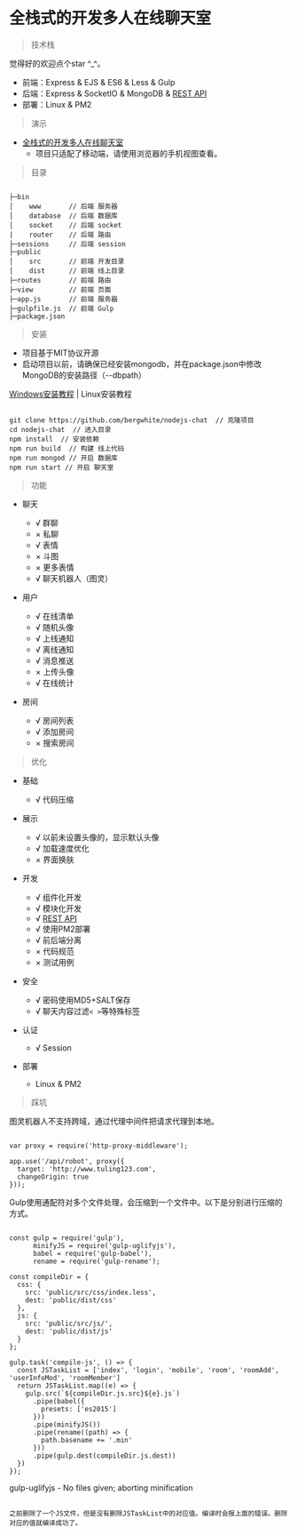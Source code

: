 # 全栈式的开发多人在线聊天室

> 技术栈

觉得好的欢迎点个star ^_^。

* 前端：Express & EJS & ES6 & Less & Gulp
* 后端：Express & SocketIO & MongoDB & [REST API](API.md)
* 部署：Linux & PM2

> 演示

* [全栈式的开发多人在线聊天室](http://47.93.252.247:8086/)
	* 项目只适配了移动端，请使用浏览器的手机视图查看。

> 目录

```

├─bin
│    www       // 后端 服务器
│    database  // 后端 数据库
│    socket    // 后端 socket
|    router    // 后端 路由
├─sessions     // 后端 session
├─public
│    src       // 前端 开发目录
│    dist      // 前端 线上目录
├─routes       // 前端 路由
├─view         // 前端 页面
├─app.js       // 前端 服务器
├─gulpfile.js  // 前端 Gulp
├─package.json

```

> 安装

* 项目基于MIT协议开源
* 启动项目以前，请确保已经安装mongodb，并在package.json中修改MongoDB的安装路径（--dbpath）

[Windows安装教程](https://jockchou.gitbooks.io/getting-started-with-mongodb/content/book/install.html) | Linux安装教程

```

git clone https://github.com/bergwhite/nodejs-chat  // 克隆项目
cd nodejs-chat  // 进入目录
npm install  // 安装依赖
npm run build  // 构建 线上代码
npm run mongod // 开启 数据库
npm run start // 开启 聊天室

```

> 功能

* 聊天
  - √ 群聊
  - × 私聊
  - √ 表情
  - × 斗图
  - × 更多表情
  - √ 聊天机器人（图灵）

* 用户
  - √ 在线清单
  - √ 随机头像
  - √ 上线通知
  - √ 离线通知
  - √ 消息推送
  - × 上传头像
  - √ 在线统计

* 房间
  - √ 房间列表
  - √ 添加房间
  - × 搜索房间

> 优化

* 基础
  - √ 代码压缩

* 展示
  - √ 以前未设置头像的，显示默认头像
  - √ 加载速度优化
  - × 界面换肤

* 开发
  - √ 组件化开发
  - √ 模块化开发
  - √ [REST API](API.md)
  - √ 使用PM2部署
  - √ 前后端分离
  - × 代码规范
  - × 测试用例

* 安全
  - √ 密码使用MD5+SALT保存
  - √ 聊天内容过滤`< >`等特殊标签

* 认证
  - √ Session

* 部署

  - Linux & PM2

> 踩坑

图灵机器人不支持跨域，通过代理中间件把请求代理到本地。

```

var proxy = require('http-proxy-middleware');

app.use('/api/robot', proxy({
  target: 'http://www.tuling123.com',
  changeOrigin: true
}));

```

Gulp使用通配符对多个文件处理，会压缩到一个文件中。以下是分别进行压缩的方式。

```

const gulp = require('gulp'),
      minifyJS = require('gulp-uglifyjs'),
      babel = require('gulp-babel'),
      rename = require('gulp-rename');

const compileDir = {
  css: {
    src: 'public/src/css/index.less',
    dest: 'public/dist/css'
  },
  js: {
    src: 'public/src/js/',
    dest: 'public/dist/js'
  }
};

gulp.task('compile-js', () => {
  const JSTaskList = ['index', 'login', 'mobile', 'room', 'roomAdd', 'userInfoMod', 'roomMember']
  return JSTaskList.map((e) => {
    gulp.src(`${compileDir.js.src}${e}.js`)
      .pipe(babel({
        presets: ['es2015']
      }))
      .pipe(minifyJS())
      .pipe(rename((path) => {
        path.basename += '.min'
      }))
      .pipe(gulp.dest(compileDir.js.dest))
  })
});

```

gulp-uglifyjs - No files given; aborting minification

```

之前删除了一个JS文件，但是没有删除JSTaskList中的对应值。编译时会报上面的错误。删除对应的值就编译成功了。

```